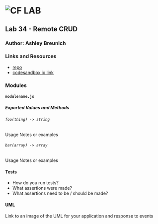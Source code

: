 ![CF](http://i.imgur.com/7v5ASc8.png) LAB
=================================================

## Lab 34 - Remote CRUD

### Author: Ashley Breunich

### Links and Resources
* [repo](https://github.com/ashley-breunich/lab-34)
* [codesandbox.io link](https://codesandbox.io/s/2381wz3vkp)

### Modules
#### `modulename.js`
##### Exported Values and Methods

###### `foo(thing) -> string`
Usage Notes or examples

###### `bar(array) -> array`
Usage Notes or examples

#### Tests
* How do you run tests?
* What assertions were made?
* What assertions need to be / should be made?

#### UML
Link to an image of the UML for your application and response to events
